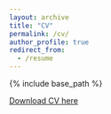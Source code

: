 ```yaml
---
layout: archive
title: "CV"
permalink: /cv/
author_profile: true
redirect_from:
  - /resume
---
```


{% include base_path %}

[Download CV here](https://ssigurdsson.github.io/files/STEFAN_SIGURDSSON_RESUME.pdf)



